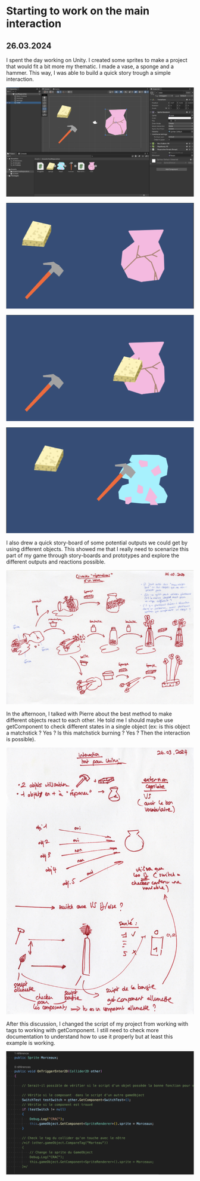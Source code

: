 # Starting to work on the main interaction

## 26.03.2024

I spent the day working on Unity. I created some sprites to make a project that would fit a bit more my thematic. I made a vase, a sponge and a hammer. This way, I was able to build a quick story trough a simple interaction.

![](images/20240326/unity1.png)

![](images/20240326/test_break1.png)

![](images/20240326/test_break2.png)

![](images/20240326/test_break3.png)

I also drew a quick story-board of some potential outputs we could get by using different objects. This showed me that I really need to scenarize this part of my game through story-boards and prototypes and explore the different outputs and reactions possible.

![](images/20240326/reparation_scenario_test.jpeg)

In the afternoon, I talked with Pierre about the best method to make different objects react to each other. He told me I should maybe use getComponent to check different states in a single object (ex: is this object a matchstick ? Yes ? Is this matchstick burning ? Yes ? Then the interaction is possible).

![](images/20240326/interaction_notes.jpeg)

After this discussion, I changed the script of my project from working with tags to working with getComponent. I still need to check more documentation to understand how to use it properly but at least this example is working.

![](images/20240326/script_getcomponent.png)
